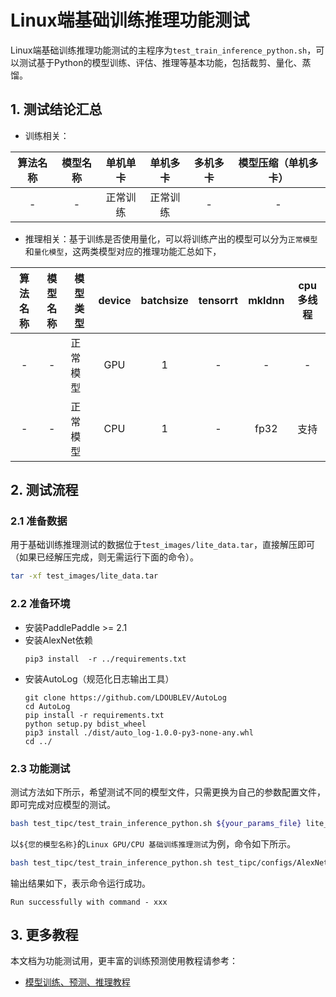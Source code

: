 # Linux端基础训练推理功能测试

Linux端基础训练推理功能测试的主程序为`test_train_inference_python.sh`，可以测试基于Python的模型训练、评估、推理等基本功能，包括裁剪、量化、蒸馏。

## 1. 测试结论汇总

- 训练相关：

| 算法名称 | 模型名称 | 单机单卡 | 单机多卡 | 多机多卡 | 模型压缩（单机多卡） |
|  :----: |   :----:  |    :----:  |  :----:   |  :----:   |  :----:   |
|  -  | - | 正常训练 | 正常训练 | - | - |


- 推理相关：基于训练是否使用量化，可以将训练产出的模型可以分为`正常模型`和`量化模型`，这两类模型对应的推理功能汇总如下，

| 算法名称 | 模型名称 | 模型类型 | device | batchsize | tensorrt | mkldnn | cpu多线程 |
|  :----:   |  :----: |   ----   |  :----:  |   :----:   |  :----:  |   :----:   |  :----:  |
|  -   |  - |  正常模型 | GPU | 1 | - | - | - |
|  -   |  - | 正常模型 | CPU | 1 | - | fp32 | 支持 |


## 2. 测试流程

### 2.1 准备数据

用于基础训练推理测试的数据位于`test_images/lite_data.tar`，直接解压即可（如果已经解压完成，则无需运行下面的命令）。

```bash
tar -xf test_images/lite_data.tar
```

### 2.2 准备环境


- 安装PaddlePaddle >= 2.1
- 安装AlexNet依赖
    ```
    pip3 install  -r ../requirements.txt
    ```
- 安装AutoLog（规范化日志输出工具）
    ```
    git clone https://github.com/LDOUBLEV/AutoLog
    cd AutoLog
    pip install -r requirements.txt
    python setup.py bdist_wheel
    pip3 install ./dist/auto_log-1.0.0-py3-none-any.whl
    cd ../
    ```

### 2.3 功能测试


测试方法如下所示，希望测试不同的模型文件，只需更换为自己的参数配置文件，即可完成对应模型的测试。

```bash
bash test_tipc/test_train_inference_python.sh ${your_params_file} lite_train_lite_infer
```

以`${您的模型名称}`的`Linux GPU/CPU 基础训练推理测试`为例，命令如下所示。

```bash
bash test_tipc/test_train_inference_python.sh test_tipc/configs/AlexNet/train_infer_python.txt lite_train_lite_infer
```

输出结果如下，表示命令运行成功。

```
Run successfully with command - xxx
```

## 3. 更多教程

本文档为功能测试用，更丰富的训练预测使用教程请参考：  

* [模型训练、预测、推理教程](../../README.md)  

